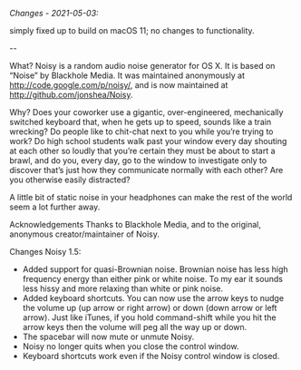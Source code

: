 
*Changes - 2021-05-03:*

simply fixed up to build on macOS 11; no changes to functionality.



--

What?
Noisy is a random audio noise generator for OS X. It is based on “Noise” by Blackhole Media. It was maintained anonymously at http://code.google.com/p/noisy/, and is now maintained at http://github.com/jonshea/Noisy.

Why?
Does your coworker use a gigantic, over-engineered, mechanically switched keyboard that, when he gets up to speed, sounds like a train wrecking? Do people like to chit-chat next to you while you’re trying to work? Do high school students walk past your window every day shouting at each other so loudly that you’re certain they must be about to start a brawl, and do you, every day, go to the window to investigate only to discover that’s just how they communicate normally with each other? Are you otherwise easily distracted?

A little bit of static noise in your headphones can make the rest of the world seem a lot further away.

Acknowledgements
Thanks to Blackhole Media, and to the original, anonymous creator/maintainer of Noisy.

Changes
Noisy 1.5:
* Added support for quasi-Brownian noise. Brownian noise has less high frequency energy than either pink or white noise. To my ear it sounds less hissy and more relaxing than white or pink noise.
* Added keyboard shortcuts. You can now use the arrow keys to nudge the volume up (up arrow or right arrow) or down (down arrow or left arrow). Just like iTunes, if you hold command-shift while you hit the arrow keys then the volume will peg all the way up or down.
* The spacebar will now mute or unmute Noisy.
* Noisy no longer quits when you close the control window.
* Keyboard shortcuts work even if the Noisy control window is closed.
